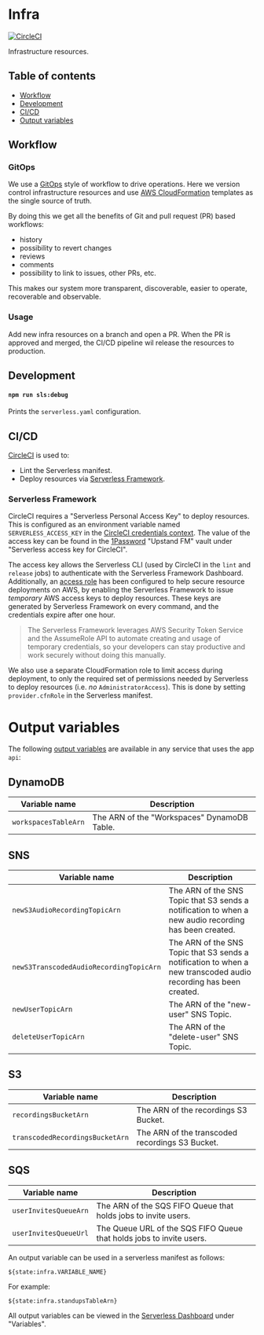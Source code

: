 # Infra

[![CircleCI](https://circleci.com/gh/upstandfm/infra.svg?style=svg)](https://circleci.com/gh/upstandfm/infra)

Infrastructure resources.

## Table of contents

- [Workflow](#workflow)
- [Development](#development)
- [CI/CD](#cicd)
- [Output variables](#output-variables)

## Workflow

### GitOps

We use a [GitOps](https://github.com/danillouz/gitops-manifesto) style of workflow to drive operations. Here we version control infrastructure resources and use [AWS CloudFormation](https://aws.amazon.com/cloudformation/) templates as the single source of truth.

By doing this we get all the benefits of Git and pull request (PR) based workflows:

- history
- possibility to revert changes
- reviews
- comments
- possibility to link to issues, other PRs, etc.

This makes our system more transparent, discoverable, easier to operate, recoverable and observable.

### Usage

Add new infra resources on a branch and open a PR. When the PR is approved and merged, the CI/CD pipeline wil release the resources to production.

## Development

#### `npm run sls:debug`

Prints the `serverless.yaml` configuration.

## CI/CD

[CircleCI](https://circleci.com/gh/organizations/upstandfm) is used to:

- Lint the Serverless manifest.
- Deploy resources via [Serverless Framework](https://serverless.com).

### Serverless Framework

CircleCI requires a "Serverless Personal Access Key" to deploy resources. This is configured as an environment variable named `SERVERLESS_ACCESS_KEY` in the [CircleCI credentials context](https://circleci.com/gh/organizations/upstandfm/settings#contexts/400c57df-2f9a-46e3-88d8-dd598b88fd19).
The value of the access key can be found in the [1Password](https://1password.com/) "Upstand FM" vault under "Serverless access key for CircleCI".

The access key allows the Serverless CLI (used by CircleCI in the `lint` and `release` jobs) to authenticate with the Serverless Framework Dashboard.<br/>
Additionally, an [access role](https://serverless.com/framework/docs/dashboard/access-roles/) has been configured to help secure resource deployments on AWS, by enabling the Serverless Framework to issue _temporary_ AWS access keys to deploy resources. These keys are generated by Serverless Framework on every command, and the credentials expire after one hour.

> The Serverless Framework leverages AWS Security Token Service and the AssumeRole API to automate creating and usage of temporary credentials, so your developers can stay productive and work securely without doing this manually.

We also use a separate CloudFormation role to limit access during deployment, to only the required set of permissions needed by Serverless to deploy resources (i.e. _no_ `AdministratorAccess`). This is done by setting `provider.cfnRole` in the Serverless manifest.

# Output variables

The following [output variables](https://serverless.com/framework/docs/dashboard/output-variables/) are available in any service that uses the app `api`:

## DynamoDB

| Variable name        | Description                                 |
| -------------------- | ------------------------------------------- |
| `workspacesTableArn` | The ARN of the "Workspaces" DynamoDB Table. |

## SNS

| Variable name                           | Description                                                                                                      |
| --------------------------------------- | ---------------------------------------------------------------------------------------------------------------- |
| `newS3AudioRecordingTopicArn`           | The ARN of the SNS Topic that S3 sends a notification to when a new audio recording has been created.            |
| `newS3TranscodedAudioRecordingTopicArn` | The ARN of the SNS Topic that S3 sends a notification to when a new transcoded audio recording has been created. |
| `newUserTopicArn`                       | The ARN of the "new-user" SNS Topic.                                                                             |
| `deleteUserTopicArn`                    | The ARN of the "delete-user" SNS Topic.                                                                          |

## S3

| Variable name                   | Description                                     |
| ------------------------------- | ----------------------------------------------- |
| `recordingsBucketArn`           | The ARN of the recordings S3 Bucket.            |
| `transcodedRecordingsBucketArn` | The ARN of the transcoded recordings S3 Bucket. |

## SQS

| Variable name         | Description                                                          |
| --------------------- | -------------------------------------------------------------------- |
| `userInvitesQueueArn` | The ARN of the SQS FIFO Queue that holds jobs to invite users.       |
| `userInvitesQueueUrl` | The Queue URL of the SQS FIFO Queue that holds jobs to invite users. |

An output variable can be used in a serverless manifest as follows:

```
${state:infra.VARIABLE_NAME}
```

For example:

```
${state:infra.standupsTableArn}
```

All output variables can be viewed in the [Serverless Dashboard](https://dashboard.serverless.com/tenants/upstandfm/applications/api/services/infra/stage/prod/region/eu-central-1#service-overview=overview) under "Variables".
